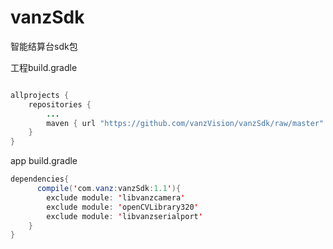 # vanzSdk
智能结算台sdk包

工程build.gradle
```Java

allprojects {
    repositories {
        ...
        maven { url "https://github.com/vanzVision/vanzSdk/raw/master" }
    }
}
```

app build.gradle
```Java
dependencies{
      compile('com.vanz:vanzSdk:1.1'){
        exclude module: 'libvanzcamera'
        exclude module: 'openCVLibrary320'
        exclude module: 'libvanzserialport'
    }
}
```

